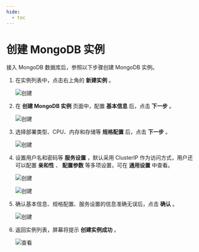 ```yaml
---
hide:
  - toc
---
```


# 创建 MongoDB 实例

接入 MongoDB 数据库后，参照以下步骤创建 MongoDB 实例。

1. 在实例列表中，点击右上角的 __新建实例__ 。

    ![创建](https://docs.daocloud.io/daocloud-docs-images/docs/zh/docs/middleware/mongodb/images/create1.jpg)

2. 在 __创建 MongoDB 实例__ 页面中，配置 __基本信息__ 后，点击 __下一步__ 。

    ![创建](https://docs.daocloud.io/daocloud-docs-images/docs/zh/docs/middleware/mongodb/images/create2.jpg)


3. 选择部署类型、CPU、内存和存储等 __规格配置__ 后，点击 __下一步__ 。

    ![创建](https://docs.daocloud.io/daocloud-docs-images/docs/zh/docs/middleware/mongodb/images/create3.jpg)


4. 设置用户名和密码等 __服务设置__ ，默认采用 ClusterIP 作为访问方式，用户还可以配置 __亲和性__ 、 __配置参数__ 等多项设置，可在 __通用设置__ 中查看。

    ![创建](https://docs.daocloud.io/daocloud-docs-images/docs/zh/docs/middleware/mongodb/images/create4.jpg)


    ![创建](https://docs.daocloud.io/daocloud-docs-images/docs/zh/docs/middleware/mongodb/images/create5.jpg)


5. 确认基本信息、规格配置、服务设置的信息准确无误后，点击 __确认__ 。

    ![创建](https://docs.daocloud.io/daocloud-docs-images/docs/zh/docs/middleware/mongodb/images/create6.jpg)

6. 返回实例列表，屏幕将提示 __创建实例成功__ 。

    ![查看](https://docs.daocloud.io/daocloud-docs-images/docs/zh/docs/middleware/mongodb/images/create7.jpg)